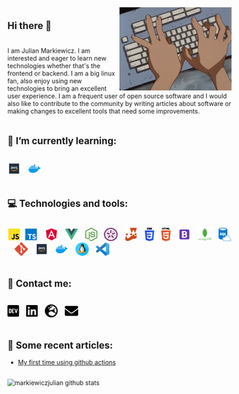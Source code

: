 <img src="./assets/typing.gif" width="50%" align="right" />

## Hi there 👋
<br>
I am Julian Markiewicz. I am interested and eager to learn new technologies whether that's the frontend or backend. I am a big linux fan, also enjoy using new technologies to bring an excellent user experience. I am a frequent user of open source software and I would also like to contribute to the community by writing articles about software or making changes to excellent tools that need some improvements.<br><br>

## 🌱 I’m currently learning:
<br><img alt="AWS" title="AWS" src="./assets/skills_and_tools/aws.png" height="30">&nbsp;&nbsp;&nbsp;&nbsp;<img alt="docker" title="docker" src="./assets/skills_and_tools/docker.png" height="30">&nbsp;&nbsp;&nbsp;&nbsp;<br><br>

## 💻 Technologies and tools:
<br><img alt="JavaScript" title="JavaScript" src="./assets/skills_and_tools/javascript.png" height="30">&nbsp;&nbsp;<img alt="TypeScript" title="TypeScript" src="./assets/skills_and_tools/typescript.png" height="30">&nbsp;&nbsp;&nbsp;&nbsp;<img alt="Angular" title="Angular" src="./assets/skills_and_tools/angular.png" height="30">&nbsp;&nbsp;&nbsp;&nbsp;<img alt="vue.js" title="vue.js" src="./assets/skills_and_tools/vue.png" height="30">&nbsp;&nbsp;&nbsp;&nbsp;<img alt="Node.js" title="Node.js" src="./assets/skills_and_tools/node_js.png" height="30">&nbsp;&nbsp;&nbsp;&nbsp;<img alt="jasmine" title="jasmine" src="./assets/skills_and_tools/jasmine.png" height="30">&nbsp;&nbsp;&nbsp;&nbsp;<img alt="jest" title="jest" src="./assets/skills_and_tools/jest.png" height="30">&nbsp;&nbsp;&nbsp;&nbsp;<img alt="CSS" title="CSS" src="./assets/skills_and_tools/css.png" height="30">&nbsp;&nbsp;&nbsp;&nbsp;<img alt="HTML" title="HTML" src="./assets/skills_and_tools/html.png" height="30">&nbsp;&nbsp;&nbsp;&nbsp;<img alt="bootstrap" title="bootstrap" src="./assets/skills_and_tools/bootstrap.png" height="30">&nbsp;&nbsp;&nbsp;&nbsp;<img alt="mongoDB" title="mongoDB" src="./assets/skills_and_tools/mongodb.png" height="30">&nbsp;&nbsp;&nbsp;&nbsp;<img alt="SQL" title="SQL" src="./assets/skills_and_tools/sql.png" height="30">&nbsp;&nbsp;&nbsp;&nbsp;<img alt="Git" title="Git" src="./assets/skills_and_tools/git.png" height="30">&nbsp;&nbsp;&nbsp;&nbsp;<img alt="AWS" title="AWS" src="./assets/skills_and_tools/aws.png" height="30">&nbsp;&nbsp;&nbsp;&nbsp;<img alt="docker" title="docker" src="./assets/skills_and_tools/docker.png" height="30">&nbsp;&nbsp;&nbsp;&nbsp;<img alt="linux" title="linux" src="./assets/skills_and_tools/linux.png" height="30">&nbsp;&nbsp;&nbsp;&nbsp;<img alt="VS Code" title="VS Code" src="./assets/skills_and_tools/vs_code.png" height="30">&nbsp;&nbsp;&nbsp;&nbsp;<br><br>

## 📠 Contact me:
<br><a href="https://dev.to/markiewiczjulian"><img height="30" src="./assets/dev-brands.png"></a>&nbsp;&nbsp;&nbsp;&nbsp;<a href="https://www.linkedin.com/in/julian-markiewicz-628860191/"><img height="30" src="./assets/linkedin-brands.png"></a>&nbsp;&nbsp;&nbsp;&nbsp;<a href="https://markiewiczjulian.github.io/"><img height="30" src="./assets/globe-europe-solid.png"></a>&nbsp;&nbsp;&nbsp;&nbsp;<a href="mailto:markiewicz.julian@gmail.com"><img height="30" src="./assets/envelope-solid.png"></a>&nbsp;&nbsp;&nbsp;&nbsp;<br><br>

## 📰 Some recent articles:

- [My first time using github actions](https://dev.to/markiewiczjulian/my-first-time-using-github-actions-4kcd)

##

<img align="left" alt="markiewiczjulian github stats" src="https://github-readme-stats.vercel.app/api?username=markiewiczjulian&show_icons=true&hide_border=true&theme=tokyonight" />
